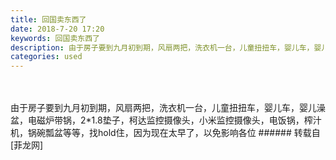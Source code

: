 ```yaml
---
title: 回国卖东西了
date: 2018-7-20 17:20
keywords: 回国卖东西了
description: 由于房子要到九月初到期，风扇两把，洗衣机一台，儿童扭扭车，婴儿车，婴儿澡盆，电磁炉带锅，2*1.8垫子，柯达监控摄像头，小米监控摄像头，电饭锅，榨汁机，锅碗瓢盆等等，找hold住，因为现在太早了，以免影响各位
categories: used
---
```

<td class="t_f" id="postmessage_1532949">

<br/>
<br/>
由于房子要到九月初到期，风扇两把，洗衣机一台，儿童扭扭车，婴儿车，婴儿澡盆，电磁炉带锅，2*1.8垫子，柯达监控摄像头，小米监控摄像头，电饭锅，榨汁机，锅碗瓢盆等等，找hold住，因为现在太早了，以免影响各位</td>
###### 转载自[菲龙网]